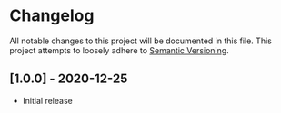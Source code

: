 # Changelog

All notable changes to this project will be documented in this file. This project attempts to loosely adhere to [Semantic Versioning](https://semver.org/spec/v2.0.0.html).

## [1.0.0] - 2020-12-25

- Initial release
